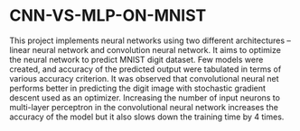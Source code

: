 # CNN-VS-MLP-ON-MNIST

This project implements neural networks using two different architectures – linear neural network and convolution neural network. It aims to optimize the neural network to predict MNIST digit dataset. Few models were created, and accuracy of the predicted output were tabulated in terms of various accuracy criterion. It was observed that convolutional neural net performs better in predicting the digit image with stochastic gradient descent used as an optimizer. Increasing the number of input neurons to multi-layer perceptron in the convolutional neural network increases the accuracy of the model but it also slows down the training time by 4 times.
